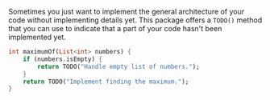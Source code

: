 Sometimes you just want to implement the general architecture of your code without implementing details yet.
This package offers a `TODO()` method that you can use to indicate that a part of your code hasn't been implemented yet.

```dart
int maximumOf(List<int> numbers) {
    if (numbers.isEmpty) {
        return TODO("Handle empty list of numbers.");
    }
    return TODO("Implement finding the maximum.");
}
```
